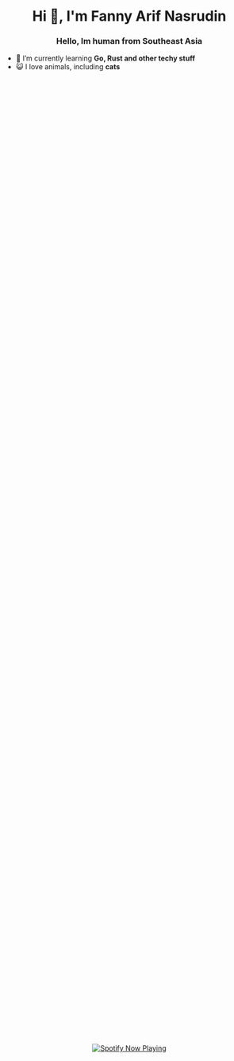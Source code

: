 <h1 align="center">Hi 👋, I'm Fanny Arif Nasrudin</h1>
<h3 align="center">Hello, Im human from Southeast Asia</h3>

- 🌱 I’m currently learning **Go, Rust and other techy stuff**
- 😺 I love animals, including **cats**
  
<div style="display: flex; justify-content: center; align-items: center; height: 100%;">
  <a href="https://github.com/kittinan/spotify-github-profile" style="display: flex; justify-content: center; align-items: center; height: 100%;">
    <img src="https://spotify-github-profile.vercel.app/api/view?uid=31sclnxevxa5r2j6amnm4wnuizvu&cover_image=true&theme=default&show_offline=false&background_color=121212&interchange=false&bar_color_cover=true" alt="Spotify Now Playing" />
  </a>
</div>



